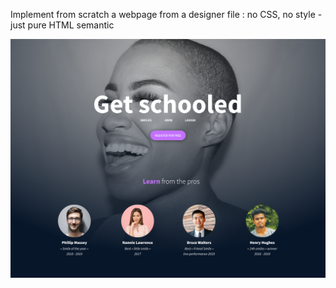 Implement from scratch a webpage from a designer file : no CSS, no style - just pure HTML semantic

![Hero Section](https://github.com/Peterobinna/alu-web-development/blob/master/main_part.png?raw=true)
